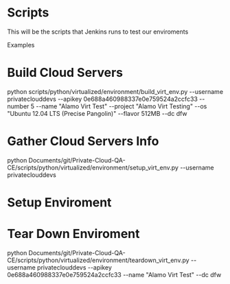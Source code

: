 Scripts
=====================
 
 This will be the scripts that Jenkins runs to test our enviroments

 Examples

 # Build Cloud Servers
python scripts/python/virtualized/environment/build_virt_env.py --username privateclouddevs --apikey 0e688a460988337e0e759524a2ccfc33 --number 5 --name "Alamo Virt Test" --project "Alamo Virt Testing" --os "Ubuntu 12.04 LTS (Precise Pangolin)" --flavor 512MB --dc dfw

# Gather Cloud Servers Info

python Documents/git/Private-Cloud-QA-CE/scripts/python/virtualized/environment/setup_virt_env.py --username privateclouddevs

# Setup Enviroment



# Tear Down Enviroment

python Documents/git/Private-Cloud-QA-CE/scripts/python/virtualized/environment/teardown_virt_env.py --username privateclouddevs --apikey 0e688a460988337e0e759524a2ccfc33 --name "Alamo Virt Test" --dc dfw